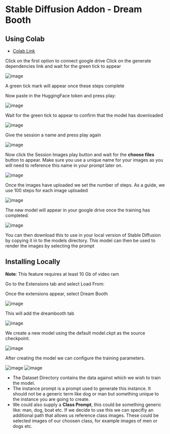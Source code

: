 # Stable Diffusion Addon - Dream Booth

## Using Colab

- [Colab Link](https://colab.research.google.com/github/TheLastBen/fast-stable-diffusion/blob/main/fast-DreamBooth.ipynb#scrollTo=O3KHGKqyeJp9)

Click on the first option to connect google drive
Click on the generate dependencies link and wait for the green tick to appear

![image](https://user-images.githubusercontent.com/12407183/206867762-0f10abf5-f7ff-4125-9f7a-aa98a249f44a.png)

A green tick mark will appear once these steps complete

Now paste in the HuggingFace token and press play:

![image](https://user-images.githubusercontent.com/12407183/206867925-5cf46ad1-9d39-4e06-b82e-6753e7258cbd.png)

Wait for the green tick to appear to confirm that the model has downloaded

![image](https://user-images.githubusercontent.com/12407183/206868045-e6d00065-1442-4eb5-b9e6-3ebb0d764238.png)

Give the session a name and press play again

![image](https://user-images.githubusercontent.com/12407183/206868102-122e62ce-a14b-4f56-8c07-91338fc9e170.png)

Now click the Session Images play button and wait for the **choose files** button to appear. Make sure you use a unique name for your images as you will need to reference this name in your prompt later on.

![image](https://user-images.githubusercontent.com/12407183/206868180-c9664b63-c052-4a3e-bcd5-04f1fc4bcec6.png)

Once the images have uploaded we set the number of steps. As a guide, we use 100 steps for each image uploaded

![image](https://user-images.githubusercontent.com/12407183/206868298-f4e9b557-bdd0-4686-8e7c-67c90b5a68ab.png)

The new model will appear in your google drive once the training has completed.

![image](https://user-images.githubusercontent.com/12407183/206870320-a1343480-f94e-495d-ac1a-643b713324ae.png)

You can then download this to use in your local version of Stable Diffusion by copying it in to the models directory. This model can then be used to render the images by selecting the prompt

## Installing Locally

**Note**: This feature requires at least 10 Gb of video ram

Go to the Extensions tab and select Load From:

Once the extensions appear, select Dream Booth

![image](https://user-images.githubusercontent.com/12407183/206799012-67dba0d9-f2b4-487a-a75a-f8ceeeedd55d.png)

This will add the dreambooth tab

![image](https://user-images.githubusercontent.com/12407183/206800119-23390cba-32e9-4d0f-878e-156f1928164e.png)

We create a new model using the default model.ckpt as the source checkpoint.

![image](https://user-images.githubusercontent.com/12407183/206800377-61178728-c508-473b-8d1a-c47ddea32195.png)


After creating the model we can configure the training parameters.

![image](https://user-images.githubusercontent.com/12407183/206865827-d1100936-ba1e-495e-9658-e36d2fce2673.png)
![image](https://user-images.githubusercontent.com/12407183/206865854-3ef3f0c5-060d-44ab-9f61-2af707a4cd54.png)


- The Dataset Directory contains the data against which we wish to train the model.
- The instance prompt is a prompt used to generate this instance. It should not be a generic term like dog or man but something unique to the instance you are going to create.
- We could also supply a **Class Prompt**, this could be something generic like: man, dog, boat etc. If we decide to use this we can specifiy an additional path that allows us reference class images. These could be selected images of our choosen class, for example images of men or dogs etc.

